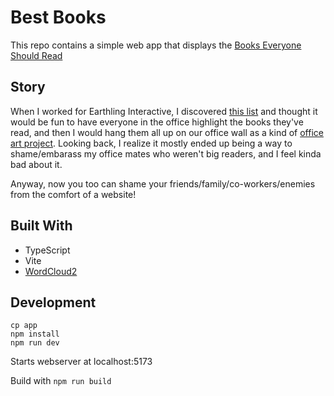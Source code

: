 # Best Books

This repo contains a simple web app that displays the [Books Everyone Should Read](https://informationisbeautiful.net/visualizations/novels-everyone-should-read-interactive/)

## Story

When I worked for Earthling Interactive, I discovered [this list](https://informationisbeautiful.net/visualizations/novels-everyone-should-read-interactive/) and thought it would be fun to have everyone in the office highlight the books they've read, and then I would hang them all 
up on our office wall as a kind of [office art project](https://www.flickr.com/photos/24311566@N07/albums/72157626204859903/). Looking back, I realize it mostly ended up being a way to shame/embarass my office mates who weren't big readers, and I feel
kinda bad about it.

Anyway, now you too can shame your friends/family/co-workers/enemies from the comfort of a website!

## Built With

- TypeScript 
- Vite
- [WordCloud2](https://github.com/timdream/wordcloud2.js)

## Development

```
cp app
npm install
npm run dev
```

Starts webserver at localhost:5173

Build with `npm run build`